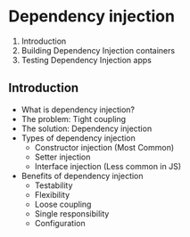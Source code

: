 # Dependency injection

1. Introduction
2. Building Dependency Injection containers
3. Testing Dependency Injection apps


## Introduction
- What is dependency injection?
- The problem: Tight coupling
- The solution: Dependency injection
- Types of dependency injection
    - Constructor injection (Most Common)
    - Setter injection
    - Interface injection (Less common in JS)
- Benefits of dependency injection
    - Testability
    - Flexibility
    - Loose coupling 
    - Single responsibility
    - Configuration